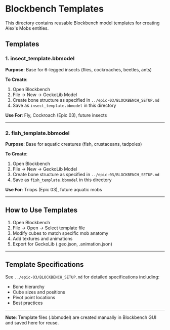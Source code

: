 # Blockbench Templates

This directory contains reusable Blockbench model templates for creating Alex's Mobs entities.

## Templates

### 1. insect_template.bbmodel
**Purpose**: Base for 6-legged insects (flies, cockroaches, beetles, ants)

**To Create**:
1. Open Blockbench
2. File → New → GeckoLib Model
3. Create bone structure as specified in `../epic-03/BLOCKBENCH_SETUP.md`
4. Save as `insect_template.bbmodel` in this directory

**Use For**: Fly, Cockroach (Epic 03), future insects

---

### 2. fish_template.bbmodel
**Purpose**: Base for aquatic creatures (fish, crustaceans, tadpoles)

**To Create**:
1. Open Blockbench
2. File → New → GeckoLib Model
3. Create bone structure as specified in `../epic-03/BLOCKBENCH_SETUP.md`
4. Save as `fish_template.bbmodel` in this directory

**Use For**: Triops (Epic 03), future aquatic mobs

---

## How to Use Templates

1. Open Blockbench
2. File → Open → Select template file
3. Modify cubes to match specific mob anatomy
4. Add textures and animations
5. Export for GeckoLib (.geo.json, .animation.json)

---

## Template Specifications

See `../epic-03/BLOCKBENCH_SETUP.md` for detailed specifications including:
- Bone hierarchy
- Cube sizes and positions
- Pivot point locations
- Best practices

---

**Note**: Template files (.bbmodel) are created manually in Blockbench GUI and saved here for reuse.
